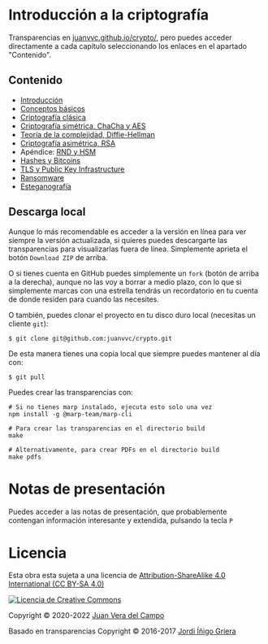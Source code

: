 # Introducción a la criptografía

Transparencias en
[juanvvc.github.io/crypto/](https://juanvvc.github.io/crypto/index.html),
pero puedes acceder directamente a cada capítulo seleccionando los enlaces en
el apartado "Contenido".

## Contenido

- [Introducción](https://juanvvc.github.io/crypto/index.html)
- [Conceptos básicos](https://juanvvc.github.io/crypto/01-conceptos.html)
- [Criptografía clásica](https://juanvvc.github.io/crypto/02-historia.html)
- [Criptografía simétrica, ChaCha y AES](https://juanvvc.github.io/crypto/slides/03-simetrica.html)
- [Teoría de la complejidad, Diffie-Hellman](https://juanvvc.github.io/crypto/slides/04-complejidad.html)
- [Criptografía asimétrica, RSA](https://juanvvc.github.io/crypto/05-asimetrica.html)
- Apéndice: [RND y HSM](https://juanvvc.github.io/crypto/A2-rnd.html) 
- [Hashes y Bitcoins](https://juanvvc.github.io/crypto/06-hashes.html)
- [TLS y Public Key Infrastructure](https://juanvvc.github.io/crypto/07-pki.html)
- [Ransomware](https://juanvvc.github.io/crypto/08-ransomware.html)
- [Esteganografía](https://juanvvc.github.io/crypto/09-esteganografia.html)

## Descarga local

Aunque lo más recomendable es acceder a la versión en línea para ver siempre la
versión actualizada, si quieres puedes descargarte las transparencias para
visualizarlas fuera de línea. Simplemente aprieta el botón `Download ZIP` de
arriba.

O si tienes cuenta en GitHub puedes simplemente un `fork` (botón de arriba a la
derecha), aunque no las voy a borrar a medio plazo, con lo que si simplemente
marcas con una estrella tendrás un recordatorio en tu cuenta de donde residen
para cuando las necesites.

O también, puedes clonar el proyecto en tu disco duro local (necesitas un
cliente `git`):

```
$ git clone git@github.com:juanvvc/crypto.git
```

De esta manera tienes una copia local que siempre puedes mantener al día con:

```
$ git pull
```

Puedes crear las transparencias con:
 
```
# Si no tienes marp instalado, ejecuta esto solo una vez
npm install -g @marp-team/marp-cli

# Para crear las transparencias en el directorio build
make

# Alternativamente, para crear PDFs en el directorio build
make pdfs
```

# Notas de presentación

Puedes acceder a las notas de presentación, que probablemente contengan
información interesante y extendida, pulsando la tecla `P`

# Licencia

Esta obra esta sujeta a una licencia de [Attribution-ShareAlike 4.0
International (CC BY-SA 4.0) ](https://creativecommons.org/licenses/by-sa/4.0/)

[![Licencia de Creative
Commons](https://licensebuttons.net/l/by-sa/3.0/88x31.png)](https://creativecommons.org/licenses/by-sa/4.0/)

Copyright © 2020-2022 [Juan Vera del Campo](https://github.com/juanvvc)

Basado en transparencias Copyright © 2016-2017 [Jordi Íñigo Griera](https://github.com/jig/crypto)

